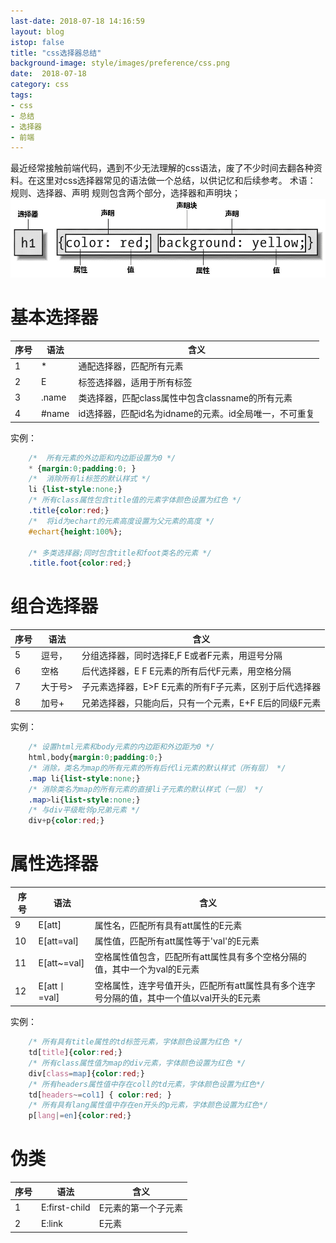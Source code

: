 ```yaml
---
last-date: 2018-07-18 14:16:59
layout: blog
istop: false
title: "css选择器总结"
background-image: style/images/preference/css.png
date:  2018-07-18
category: css
tags:
- css
- 总结
- 选择器
- 前端
---
```


最近经常接触前端代码，遇到不少无法理解的css语法，废了不少时间去翻各种资料。在这里对css选择器常见的语法做一个总结，以供记忆和后续参考。
术语：
规则、选择器、声明
规则包含两个部分，选择器和声明块；
![规则描述](/style/images/css/rule.png)
# 基本选择器
|序号|语法|含义|
|----|----|----|
|1|*|通配选择器，匹配所有元素|
|2|E|标签选择器，适用于所有标签|
|3|.name|类选择器，匹配class属性中包含classname的所有元素|
|4|#name|id选择器，匹配id名为idname的元素。id全局唯一，不可重复|

实例： 

```css
    /*  所有元素的外边距和内边距设置为0 */
    * {margin:0;padding:0; }
    /*  消除所有li标签的默认样式 */
    li {list-style:none;}
    /* 所有class属性包含title值的元素字体颜色设置为红色 */
    .title{color:red;}
    /*  将id为echart的元素高度设置为父元素的高度 */
    #echart{height:100%};

    /* 多类选择器;同时包含title和foot类名的元素 */
    .title.foot{color:red;}

```
# 组合选择器
|序号|语法|含义|
|----|----|----|
|5|逗号，|分组选择器，同时选择E,F E或者F元素，用逗号分隔
|6|空格 |后代选择器，E F E元素的所有后代F元素，用空格分隔
|7|大于号>|子元素选择器，E>F E元素的所有F子元素，区别于后代选择器
|8|加号+|兄弟选择器，只能向后，只有一个元素，E+F E后的同级F元素

实例：
```css
    /* 设置html元素和body元素的内边距和外边距为0 */
    html,body{margin:0;padding:0;}
    /* 消除，类名为map的所有元素的所有后代li元素的默认样式（所有层） */
    .map li{list-style:none;}
    /* 消除类名为map的所有元素的直接li子元素的默认样式（一层） */
    .map>li{list-style:none;}
    /* 与div平级毗邻p兄弟元素 */
    div+p{color:red;}
```
# 属性选择器
|序号|语法|含义|
|----|----|-----|
|9|E[att]|属性名，匹配所有具有att属性的E元素|
|10|E[att=val]|属性值，匹配所有att属性等于'val'的E元素|
|11|E[att~=val]|空格属性值包含，匹配所有att属性具有多个空格分隔的值，其中一个为val的E元素|
|12|E[att丨=val]|空格属性，连字号值开头，匹配所有att属性具有多个连字号分隔的值，其中一个值以val开头的E元素|

实例：
```css
    /* 所有具有title属性的td标签元素，字体颜色设置为红色 */
    td[title]{color:red;}
    /* 所有class属性值为map的div元素，字体颜色设置为红色 */
    div[class=map]{color:red;}
    /* 所有headers属性值中存在coll的td元素，字体颜色设置为红色*/
    td[headers~=col1] { color:red; }
    /* 所有具有lang属性值中存在en开头的p元素，字体颜色设置为红色*/
    p[lang|=en]{color:red;}
```
# 伪类
|序号|语法|含义|
|----|----|-----|
|1|E:first-child|E元素的第一个子元素|
|2|E:link|E元素|
